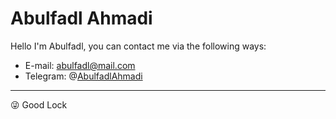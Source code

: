 # Abulfadl Ahmadi

Hello I'm Abulfadl, you can contact me via the following ways:
 - E-mail: [abulfadl@mail.com](mailto:abulfadl@mail.com)
 - Telegram: @[AbulfadlAhmadi](https://t.me/Abulfadl_Ahmadi)
 
 -------
 
 😜 Good Lock
